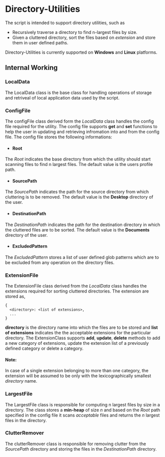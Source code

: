 # Directory-Utilities

The script is intended to support directory utilities, such as
* Recursively traverse a directory to find n-largest files by size.
* Given a cluttered directory, sort the files based on *extension* and store them in user defined paths.

Directory-Utilities is currently supported on **Windows** and **Linux** platforms.

## Internal Working

### LocalData
The LocalData class is the base class for handling operations of storage and retriveal of local application data used by the script.


### ConfigFile
The configFile class derived form the *LocalData* class handles the config file required for the utility. The config file supports **get** and **set** functions to help the user in updating and retrieving infromation into and from the config file. The config file stores the following informations:
* #### Root
The *Root* indicates the base directory from which the utility should start scanning files to find n largest files. The default value is the users profile path.
* #### SourcePath
The *SourcePath* indicates the path for the source directory from which cluttering is to be removed. The default value is the **Desktop** directory of the user.
* #### DestinationPath
The *DestinationPath* indicates the path for the destination directory in which the cluttered files are to be sorted. The default value is the **Documents** directory of the user.
* #### ExcludedPattern
The *ExcludedPattern* stores a list of user defined glob patterns which are to be excluded from any operation on the directory files.

### ExtensionFile
The ExtensionFile class derived from the *LocalData* class handles the extensions required for sorting cluttered directories. The extension are stored as,
```
{
  <directory>: <list of extensions>,
  ...
}
```
**directory** is the directory name into which the files are to be stored and **list of extensions** indicates the the acceptable extensions for the particular directory.
The ExtensionClass supports **add**, **update**, **delete** methods to add a new category of extensions, update the extension list of a previously defined category or delete a category.

#### Note:
In case of a single extension belonging to more than one category, the extension will be assumed to be only with the lexicographically smallest *directory* name.

### LargestFile
The LargestFile class is responsible for computing n largest files by size in a directory. The class stores a **min-heap** of size *n* and based on the *Root* path specified in the config file it scans *acceptable* files and returns the *n* largest files in the directory.

### ClutterRemover
The clutterRemover class is responsible for removing clutter from the *SourcePath* directory and storing the files in the *DestinationPath* directory. 
